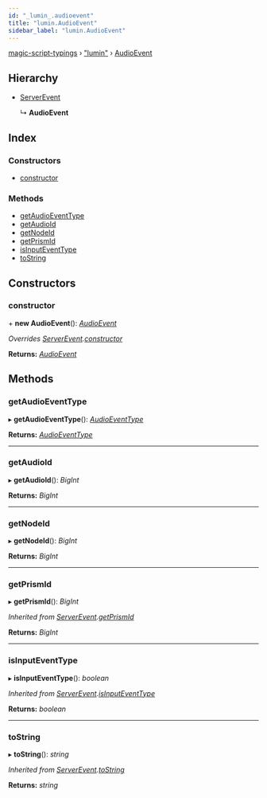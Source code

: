 ```yaml
---
id: "_lumin_.audioevent"
title: "lumin.AudioEvent"
sidebar_label: "lumin.AudioEvent"
---
```


[magic-script-typings](../index.md) › [&quot;lumin&quot;](../modules/_lumin_.md) › [AudioEvent](_lumin_.audioevent.md)

## Hierarchy

* [ServerEvent](_lumin_.serverevent.md)

  ↳ **AudioEvent**

## Index

### Constructors

* [constructor](_lumin_.audioevent.md#constructor)

### Methods

* [getAudioEventType](_lumin_.audioevent.md#getaudioeventtype)
* [getAudioId](_lumin_.audioevent.md#getaudioid)
* [getNodeId](_lumin_.audioevent.md#getnodeid)
* [getPrismId](_lumin_.audioevent.md#getprismid)
* [isInputEventType](_lumin_.audioevent.md#isinputeventtype)
* [toString](_lumin_.audioevent.md#tostring)

## Constructors

###  constructor

\+ **new AudioEvent**(): *[AudioEvent](_lumin_.audioevent.md)*

*Overrides [ServerEvent](_lumin_.serverevent.md).[constructor](_lumin_.serverevent.md#constructor)*

**Returns:** *[AudioEvent](_lumin_.audioevent.md)*

## Methods

###  getAudioEventType

▸ **getAudioEventType**(): *[AudioEventType](../enums/_lumin_.audioeventtype.md)*

**Returns:** *[AudioEventType](../enums/_lumin_.audioeventtype.md)*

___

###  getAudioId

▸ **getAudioId**(): *BigInt*

**Returns:** *BigInt*

___

###  getNodeId

▸ **getNodeId**(): *BigInt*

**Returns:** *BigInt*

___

###  getPrismId

▸ **getPrismId**(): *BigInt*

*Inherited from [ServerEvent](_lumin_.serverevent.md).[getPrismId](_lumin_.serverevent.md#getprismid)*

**Returns:** *BigInt*

___

###  isInputEventType

▸ **isInputEventType**(): *boolean*

*Inherited from [ServerEvent](_lumin_.serverevent.md).[isInputEventType](_lumin_.serverevent.md#isinputeventtype)*

**Returns:** *boolean*

___

###  toString

▸ **toString**(): *string*

*Inherited from [ServerEvent](_lumin_.serverevent.md).[toString](_lumin_.serverevent.md#tostring)*

**Returns:** *string*